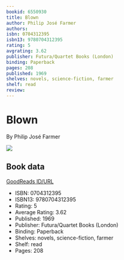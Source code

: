```yaml
---
bookid: 6550930
title: Blown
author: Philip José Farmer
authors: 
isbn: 0704312395
isbn13: 9780704312395
rating: 5
avgrating: 3.62
publisher: Futura/Quartet Books (London)
binding: Paperback
pages: 208
published: 1969
shelves: novels, science-fiction, farmer
shelf: read
review: 
---
```


# Blown

By Philip José Farmer

![](https://i.gr-assets.com/images/S/compressed.photo.goodreads.com/books/1245133511l/6550930.jpg)

## Book data

[GoodReads ID/URL](https://www.goodreads.com/book/show/6550930)

- ISBN: 0704312395
- ISBN13: 9780704312395
- Rating: 5
- Average Rating: 3.62
- Published: 1969
- Publisher: Futura/Quartet Books (London)
- Binding: Paperback
- Shelves: novels, science-fiction, farmer
- Shelf: read
- Pages: 208

